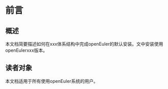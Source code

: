 # 前言<a name="ZH-CN_TOPIC_0182378365"></a>

## 概述<a name="section4537382116410"></a>

本文档简要描述如何在xxx体系结构中完成openEuler的默认安装。文中安装使用openEulerxxx版本。

## 读者对象<a name="section4378592816410"></a>

本文档适用于所有使用openEuler系统的用户。


